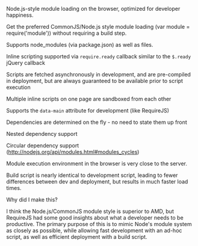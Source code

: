 Node.js-style module loading on the browser, optimized for developer happiness.

Get the preferred CommonJS/Node.js style module loading (var module = require('module')) without requiring a build step.

Supports node_modules (via package.json) as well as files.

Inline scripting supported via `require.ready` callback similar to the `$.ready` jQuery callback

Scripts are fetched asynchronously in development, and are pre-compiled in deployment, but are always guaranteed to be available prior to script execution

Multiple inline scripts on one page are sandboxed from each other

Supports the `data-main` attribute for development (like RequireJS)

Dependencies are determined on the fly - no need to state them up front

Nested dependency support

Circular dependency support (http://nodejs.org/api/modules.html#modules_cycles)

Module execution environment in the browser is very close to the server.

Build script is nearly identical to development script, leading to fewer differences between dev and deployment, but results in much faster load times.


Why did I make this?

I think the Node.js/CommonJS module style is superior to AMD, but RequireJS had some good insights about what a developer needs to be productive. The primary purpose of this is to mimic Node's module system as closely as possible, while allowing fast development with an ad-hoc script, as well as efficient deployment with a build script.